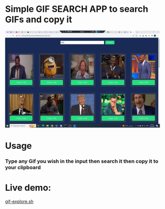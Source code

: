 <h1>Simple GIF SEARCH APP to search GIFs and copy it</h1>

<img src="https://github.com/Adham14896/GIF-Search-App/blob/master/screenshot.jpg">

<h1>Usage</h1> 

<h3>Type any Gif you wish in the input then search it then copy it to your clipboard</h3>

<h1>Live demo:</h1>

<a href="gif-explore.sh">gif-explore.sh</a>
